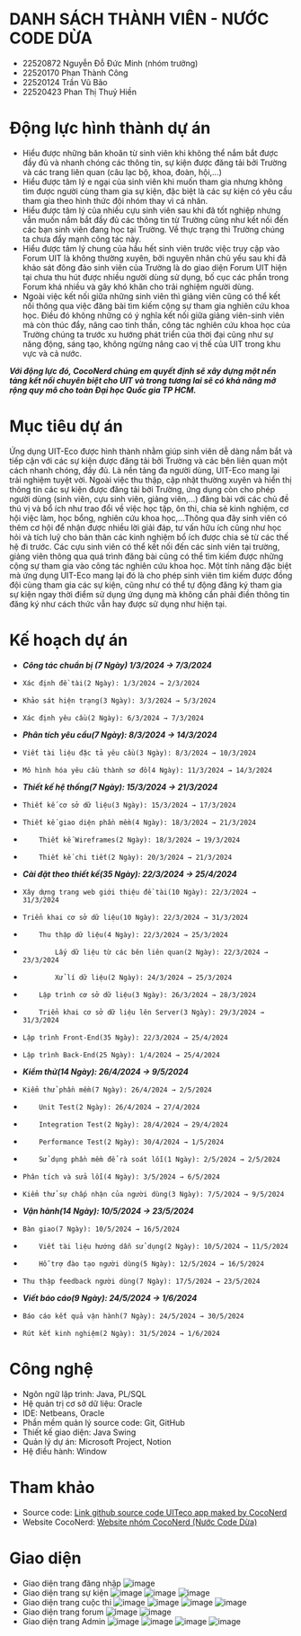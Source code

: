 # DANH SÁCH THÀNH VIÊN - NƯỚC CODE DỪA  
- 22520872  Nguyễn Đỗ Đức Minh (nhóm trưởng)  
- 22520170 	Phan Thành Công  
- 22520124	Trần Vũ Bão  
- 22520423	Phan Thị Thuỷ Hiền
# Động lực hình thành dự án  
- Hiểu được những băn khoăn từ sinh viên khi không thể nắm bắt được đầy đủ và nhanh chóng các thông tin, sự kiện được đăng tải bởi Trường và các trang liên quan (câu lạc bộ, khoa, đoàn, hội,...)
- Hiểu được tâm lý e ngại của sinh viên khi muốn tham gia nhưng không tìm được người cùng tham gia sự kiện, đặc biệt là các sự kiện có yêu cầu tham gia theo hình thức đội nhóm thay vì cá nhân.
- Hiểu được tâm lý của nhiều cựu sinh viên sau khi đã tốt nghiệp nhưng vẫn muốn nắm bắt đầy đủ các thông tin từ Trường cũng như kết nối đến các bạn sinh viên đang học tại Trường. Về thực trạng thì Trường chúng ta chưa đẩy mạnh công tác này.
- Hiểu được tâm lý chung của hầu hết sinh viên trước việc truy cập vào Forum UIT là không thường xuyên, bởi nguyên nhân chủ yếu sau khi đã khảo sát đông đảo sinh viên của Trường là do giao diện Forum UIT hiện tại chưa thu hút được nhiều người dùng sử dụng, bố cục các phần trong Forum khá nhiều và gây khó khăn cho trải nghiệm người dùng.
- Ngoài việc kết nối giữa những sinh viên thì giảng viên cũng có thể kết nối thông qua việc đăng bài tìm kiếm cộng sự tham gia nghiên cứu khoa học. Điều đó không những có ý nghĩa kết nối giữa giảng viên-sinh viên mà còn thúc đẩy, nâng cao tinh thần, công tác nghiên cứu khoa học của Trường chúng ta trước xu hướng phát triển của thời đại cũng như sự năng động, sáng tạo, không ngừng nâng cao vị thế của UIT trong khu vực và cả nước.
  
***Với động lực đó, CocoNerd chúng em quyết định sẽ xây dựng một nền tảng kết nối chuyên biệt cho UIT và trong tương lai sẽ có khả năng mở rộng quy mô cho toàn Đại học Quốc gia TP HCM.***  
# Mục tiêu dự án  
Ứng dụng UIT-Eco được hình thành nhằm giúp sinh viên dễ dàng nắm bắt và tiếp cận với các sự kiện được đăng tải bởi Trường và các bên liên quan một cách nhanh chóng, đầy đủ. Là nền tảng đa người dùng, UIT-Eco mang lại trải nghiệm tuyệt vời. Ngoài việc thu thập, cập nhật thường xuyên và hiển thị thông tin các sự kiện được đăng tải bởi Trường, ứng dụng còn cho phép người dùng (sinh viên, cựu sinh viên, giảng viên,...) đăng bài với các chủ đề thú vị và bổ ích như trao đổi về việc học tập, ôn thi, chia sẻ kinh nghiệm, cơ hội việc làm, học bổng, nghiên cứu khoa học,...Thông qua đây sinh viên có thêm cơ hội để nhận được nhiều lời giải đáp, tư vấn hữu ích cũng như học hỏi và tích luỹ cho bản thân các kinh nghiệm bổ ích được chia sẻ từ các thế hệ đi trước. Các cựu sinh viên có thể kết nối đến các sinh viên tại trường, giảng viên thông qua quá trình đăng bài cũng có thể tìm kiếm được những cộng sự tham gia vào công tác nghiên cứu khoa học. Một tính năng đặc biệt mà ứng dụng UIT-Eco mang lại đó là cho phép sinh viên tìm kiếm được đồng đội cùng tham gia các sự kiện, cũng như có thể tự động đăng ký tham gia sự kiện ngay thời điểm sử dụng ứng dụng mà không cần phải điền thông tin đăng ký như cách thức vẫn hay được sử dụng như hiện tại.  
# Kế hoạch dự án  
-  ***Công tác chuẩn bị (7 Ngày) 1/3/2024 → 7/3/2024***  
-     Xác định đề tài(2 Ngày): 1/3/2024 → 2/3/2024  
-     Khảo sát hiện trạng(3 Ngày): 3/3/2024 → 5/3/2024  
-     Xác định yêu cầu(2 Ngày): 6/3/2024 → 7/3/2024  
- ***Phân tích yêu cầu(7 Ngày): 8/3/2024 → 14/3/2024***  
-     Viết tài liệu đặc tả yêu cầu(3 Ngày): 8/3/2024 → 10/3/2024  
-     Mô hình hóa yêu cầu thành sơ đồ(4 Ngày): 11/3/2024 → 14/3/2024  
- ***Thiết kế hệ thống(7 Ngày): 15/3/2024 → 21/3/2024***  
-     Thiết kế cơ sở dữ liệu(3 Ngày): 15/3/2024 → 17/3/2024  
-     Thiết kế giao diện phần mềm(4 Ngày): 18/3/2024 → 21/3/2024  
-         Thiết kế Wireframes(2 Ngày): 18/3/2024 → 19/3/2024  
-         Thiết kế chi tiết(2 Ngày): 20/3/2024 → 21/3/2024  
- ***Cài đặt theo thiết kế(35 Ngày): 22/3/2024 → 25/4/2024***  
-     Xây dựng trang web giới thiệu đề tài(10 Ngày): 22/3/2024 → 31/3/2024  
-     Triển khai cơ sở dữ liệu(10 Ngày): 22/3/2024 → 31/3/2024  
-         Thu thập dữ liệu(4 Ngày): 22/3/2024 → 25/3/2024  
-             Lấy dữ liệu từ các bên liên quan(2 Ngày): 22/3/2024 → 23/3/2024  
-             Xử lí dữ liệu(2 Ngày): 24/3/2024 → 25/3/2024  
-         Lập trình cơ sở dữ liệu(3 Ngày): 26/3/2024 → 28/3/2024  
-         Triển khai cơ sở dữ liệu lên Server(3 Ngày): 29/3/2024 → 31/3/2024  
-     Lập trình Front-End(35 Ngày): 22/3/2024 → 25/4/2024  
-     Lập trình Back-End(25 Ngày): 1/4/2024 → 25/4/2024  
- ***Kiểm thử(14 Ngày): 26/4/2024 → 9/5/2024***  
-     Kiểm thử phần mềm(7 Ngày): 26/4/2024 → 2/5/2024  
-         Unit Test(2 Ngày): 26/4/2024 → 27/4/2024  
-         Integration Test(2 Ngày): 28/4/2024 → 29/4/2024  
-         Performance Test(2 Ngày): 30/4/2024 → 1/5/2024  
-         Sử dụng phần mềm để rà soát lỗi(1 Ngày): 2/5/2024 → 2/5/2024  
-     Phân tích và sửa lỗi(4 Ngày): 3/5/2024 → 6/5/2024  
-     Kiểm thử sự chấp nhận của người dùng(3 Ngày): 7/5/2024 → 9/5/2024  
- ***Vận hành(14 Ngày): 10/5/2024 → 23/5/2024***  
-     Bàn giao(7 Ngày): 10/5/2024 → 16/5/2024  
-         Viết tài liệu hướng dẫn sử dụng(2 Ngày): 10/5/2024 → 11/5/2024  
-         Hỗ trợ đào tạo người dùng(5 Ngày): 12/5/2024 → 16/5/2024  
-     Thu thập feedback người dùng(7 Ngày): 17/5/2024 → 23/5/2024  
- ***Viết báo cáo(9 Ngày): 24/5/2024 → 1/6/2024***  
-     Báo cáo kết quả vận hành(7 Ngày): 24/5/2024 → 30/5/2024
-     Rút kết kinh nghiệm(2 Ngày): 31/5/2024 → 1/6/2024
# Công nghệ  
- Ngôn ngữ lập trình: Java, PL/SQL  
- Hệ quản trị cơ sở dữ liệu: Oracle  
- IDE: Netbeans, Oracle  
- Phần mềm quản lý source code: Git, GitHub  
- Thiết kế giao diện: Java Swing  
- Quản lý dự án: Microsoft Project, Notion  
- Hệ điều hành: Window
# Tham khảo  
- Source code: [Link github source code UITeco app maked by CocoNerd](https://github.com/coconerd/uiteco-swing)
- Website CocoNerd: [Website nhóm CocoNerd (Nước Code Dừa)](https://sites.google.com/view/cococode/trang-ch%E1%BB%A7)  
# Giao diện
- Giao diện trang đăng nhập
![image](https://github.com/coconerd/uiteco-swing/assets/118596936/dc3162ae-29f6-48c6-930c-7bcbd6e631de)
- Giao diện trang sự kiện
![image](https://github.com/coconerd/uiteco-swing/assets/118596936/96295c21-e376-49cd-9c14-d5ca9944a4af)
![image](https://github.com/coconerd/uiteco-swing/assets/118596936/31d58c53-b70b-439b-af6c-be45fe18ba2b)
![image](https://github.com/coconerd/uiteco-swing/assets/118596936/24e7aeae-eb44-41cb-8844-8637312094b3)
- Giao diện trang cuộc thi
![image](https://github.com/coconerd/uiteco-swing/assets/118596936/70d57331-18ed-47f8-8bb9-8606f5fc2144)
![image](https://github.com/coconerd/uiteco-swing/assets/118596936/0f176478-19aa-4fd5-855d-be9db8aa1fb5)
![image](https://github.com/coconerd/uiteco-swing/assets/118596936/c2c54b68-95b4-4c5e-a3c9-f940fbd4a8f5)
![image](https://github.com/coconerd/uiteco-swing/assets/118596936/94b62670-8eec-434e-81ec-11e52af421b7)
- Giao diện trang forum
 ![image](https://github.com/coconerd/uiteco-swing/assets/118596936/ab9a0b5b-c0cd-4e06-937e-b5a30818159b)
![image](https://github.com/coconerd/uiteco-swing/assets/118596936/0549dea2-dd5b-45cf-a8c1-69bd56f497e1)
- Giao diện trang Admin
![image](https://github.com/coconerd/uiteco-swing/assets/118596936/a37217c3-b576-4b42-b6f7-398c2e8beec8)
![image](https://github.com/coconerd/uiteco-swing/assets/118596936/e7e2be78-1f87-4ba1-8f75-b61b81743e2d)
![image](https://github.com/coconerd/uiteco-swing/assets/118596936/ce139e00-35c0-43bb-8f4a-ae40e7bf4e0b)
![image](https://github.com/coconerd/uiteco-swing/assets/118596936/a463c732-9737-4019-8698-1d676433b1a3)

